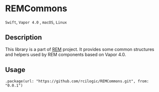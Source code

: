 # REMCommons
`Swift`, `Vapor 4.0` , `macOS`, `Linux`

## Description
This library is a part of [REM](https://github.com/rcilogic/rem) project. It provides some common structures and helpers used by REM components based on Vapor 4.0.

## Usage
`.package(url: "https://github.com/rcilogic/REMCommons.git", from: "0.0.1")`
